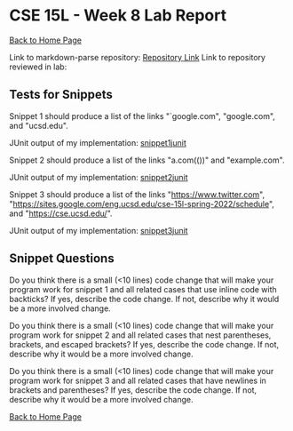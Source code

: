 # CSE 15L - Week 8 Lab Report

[Back to Home Page](index.html)

Link to markdown-parse repository: [Repository Link](https://github.com/justin-chiang/markdown-parser)
Link to repository reviewed in lab: 

## Tests for Snippets

Snippet 1 should produce a list of the links "`google.com", "google.com", and "ucsd.edu".

JUnit output of my implementation: [snippet1junit](/assets/week-8-images/image1.png)

Snippet 2 should produce a list of the links "a.com(())" and "example.com".

JUnit output of my implementation: [snippet2junit](/assets/week-8-images/image3.png)

Snippet 3 should produce a list of the links "https://www.twitter.com", "https://sites.google.com/eng.ucsd.edu/cse-15l-spring-2022/schedule", and "https://cse.ucsd.edu/".

JUnit output of my implementation: [snippet3junit](/assets/week-8-images/image5.png)

## Snippet Questions
Do you think there is a small (<10 lines) code change that will make your program work for snippet 1 and all related cases that use inline code with backticks? If yes, describe the code change. If not, describe why it would be a more involved change.

Do you think there is a small (<10 lines) code change that will make your program work for snippet 2 and all related cases that nest parentheses, brackets, and escaped brackets? If yes, describe the code change. If not, describe why it would be a more involved change.

Do you think there is a small (<10 lines) code change that will make your program work for snippet 3 and all related cases that have newlines in brackets and parentheses? If yes, describe the code change. If not, describe why it would be a more involved change.


[Back to Home Page](index.html)
